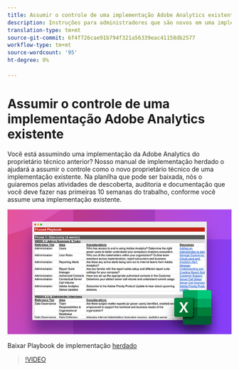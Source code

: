 ```yaml
---
title: Assumir o controle de uma implementação Adobe Analytics existente
description: Instruções para administradores que são novos em uma implementação existente do Adobe Analytics.
translation-type: tm+mt
source-git-commit: 6f4f726cae91b794f321a56339eac41158db2577
workflow-type: tm+mt
source-wordcount: '95'
ht-degree: 0%

---
```



# Assumir o controle de uma implementação Adobe Analytics existente

Você está assumindo uma implementação da Adobe Analytics do proprietário técnico anterior? Nosso manual de implementação herdado o ajudará a assumir o controle como o novo proprietário técnico de uma implementação existente. Na planilha que pode ser baixada, nós o guiaremos pelas atividades de descoberta, auditoria e documentação que você deve fazer nas primeiras 10 semanas do trabalho, conforme você assume uma implementação existente.

![Playbook](assets/inherited-impl-playbook.png)

Baixar Playbook de implementação [herdado](assets/adobe_analytics_inherited_implementation_playbook.xlsx)

>[!VIDEO](https://video.tv.adobe.com/v/327314/?quality=12&learn=on)
